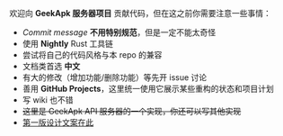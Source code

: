 欢迎向 __GeekApk 服务器项目__ 贡献代码，但在这之前你需要注意一些事情：

+ _Commit message_ __不用特别规范__，但是一定不能太奇怪
+ 使用 __Nightly__ Rust 工具链
+ 尝试将自己的代码风格与本 repo 的兼容
+ 文档类首选 __中文__
+ 有大的修改（增加功能/删除功能）等先开 issue 讨论
+ 善用 __GitHub Projects__，这里统一使用它展示某些重构的状态和项目计划
+ 写 wiki 也不错
+ ~~这里是 GeekApk API 服务器的一个实现，你还可以写其他实现~~
+ [第一版设计文案在此](https://gist.github.com/duangsuse/8b343e8ebe8f625ff74cf3472b94720b)
